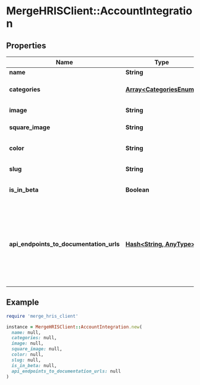 # MergeHRISClient::AccountIntegration

## Properties

| Name | Type | Description | Notes |
| ---- | ---- | ----------- | ----- |
| **name** | **String** | Company name. |  |
| **categories** | [**Array&lt;CategoriesEnum&gt;**](CategoriesEnum.md) | Category or categories this integration belongs to. Multiple categories should be comma separated, i.e. [ats, hris]. | [optional] |
| **image** | **String** | Company logo in rectangular shape. &lt;b&gt;Upload an image with a clear background.&lt;/b&gt; | [optional] |
| **square_image** | **String** | Company logo in square shape. &lt;b&gt;Upload an image with a white background.&lt;/b&gt; | [optional] |
| **color** | **String** | The color of this integration used for buttons and text throughout the app and landing pages. &lt;b&gt;Choose a darker, saturated color.&lt;/b&gt; | [optional] |
| **slug** | **String** |  | [optional][readonly] |
| **is_in_beta** | **Boolean** | If checked, this integration will not appear in the linking flow, and will appear elsewhere with a Beta tag. | [optional] |
| **api_endpoints_to_documentation_urls** | [**Hash&lt;String, AnyType&gt;**](AnyType.md) | Mapping of API endpoints to documentation urls for support. Example: {&#39;GET&#39;: [[&#39;/common-model-scopes&#39;, &#39;https://docs.merge.dev/accounting/common-model-scopes/#common_model_scopes_retrieve&#39;],[&#39;/common-model-actions&#39;, &#39;https://docs.merge.dev/accounting/common-model-actions/#common_model_actions_retrieve&#39;]], &#39;POST&#39;: []} | [optional] |

## Example

```ruby
require 'merge_hris_client'

instance = MergeHRISClient::AccountIntegration.new(
  name: null,
  categories: null,
  image: null,
  square_image: null,
  color: null,
  slug: null,
  is_in_beta: null,
  api_endpoints_to_documentation_urls: null
)
```

